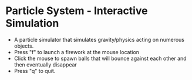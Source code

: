 # Particle System - Interactive Simulation

- A particle simulator that simulates gravity/physics acting on numerous objects.
- Press "f" to launch a firework at the mouse location
- Click the mouse to spawn balls that will bounce against each other and then eventually disappear
- Press "q" to quit.
